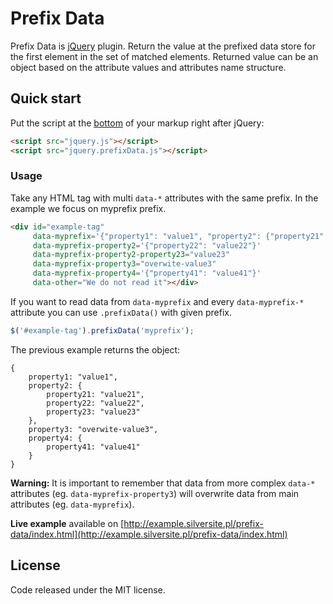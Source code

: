 # Prefix Data

Prefix Data is [jQuery](https://jquery.com/) plugin. Return the value at the prefixed data store for the first element
in the set of matched elements. Returned value can be an object based on the attribute values and attributes name
structure.

## Quick start

Put the script at the [bottom](https://developer.yahoo.com/performance/rules.html#js_bottom) of your markup right after
jQuery:

```html
<script src="jquery.js"></script>
<script src="jquery.prefixData.js"></script>
```

### Usage

Take any HTML tag with multi `data-*` attributes with the same prefix. In the example we focus on myprefix prefix.

```html
<div id="example-tag"
     data-myprefix='{"property1": "value1", "property2": {"property21": "value21"}, "property3": "value2"}'
     data-myprefix-property2='{"property22": "value22"}'
     data-myprefix-property2-property23="value23"
     data-myprefix-property3="overwite-value3"
     data-myprefix-property4='{"property41": "value41"}'
     data-other="We do not read it"></div>
```

If you want to read data from `data-myprefix` and every `data-myprefix-*` attribute you can use `.prefixData()` with given
prefix.

```javascript
$('#example-tag').prefixData('myprefix');
```

The previous example returns the object:
```
{
    property1: "value1",
    property2: {
        property21: "value21",
        property22: "value22",
        property23: "value23"
    },
    property3: "overwite-value3",
    property4: {
        property41: "value41"
    }
}
```

**Warning:** It is important to remember that data from more complex `data-*` attributes (eg. `data-myprefix-property3`)
will overwrite data from main attributes (eg. `data-myprefix`).

**Live example** available on
[http://example.silversite.pl/prefix-data/index.html](http://example.silversite.pl/prefix-data/index.html)

## License

Code released under the MIT license.
